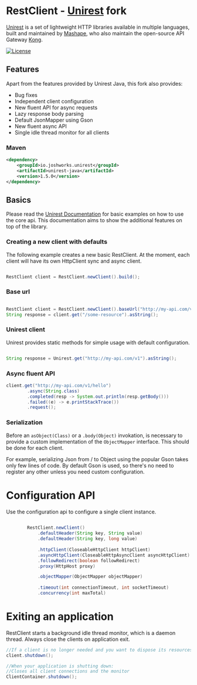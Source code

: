# RestClient - [Unirest](https://github.com/Mashape/unirest-java) fork


[Unirest](http://unirest.io) is a set of lightweight HTTP libraries available in multiple languages, built and maintained by [Mashape](https://github.com/Mashape), who also maintain the open-source API Gateway [Kong](https://github.com/Mashape/kong). 



[![License][license-image]][license-url]


## Features

Apart from the features provided by Unirest Java, this fork also provides:

* Bug fixes
* Independent client configuration
* New fluent API for async requests
* Lazy response body parsing
* Default JsonMapper using Gson
* New fluent async API
* Single idle thread monitor for all clients


### Maven


```xml
<dependency>
    <groupId>io.joshworks.unirest</groupId>
    <artifactId>unirest-java</artifactId>
    <version>1.5.0</version>
</dependency>
```

## Basics

Please read the [Unirest Documentation](https://github.com/Mashape/unirest-java) for basic examples on how to use the core api.
This documentation aims to show the additional features on top of the library.


### Creating a new client with defaults
The following example creates a new basic RestClient. At the moment, each client will have its own 
HttpClient sync and async client.

```java

RestClient client = RestClient.newClient().build();

```

### Base url

```java

RestClient client = RestClient.newClient().baseUrl("http://my-api.com/v1").build();
String response = client.get("/some-resource").asString();

```

### Unirest client
Unirest provides static methods for simple usage with default configuration.

```java

String response = Unirest.get("http://my-api.com/v1").asString();

```


### Async fluent API

```java
client.get("http://my-api.com/v1/hello")
        .async(String.class)
        .completed(resp -> System.out.println(resp.getBody()))
        .failed((e) -> e.printStackTrace())
        .request();
```


### Serialization
Before an `asObject(Class)` or a `.body(Object)` invokation, is necessary to provide a custom implementation of the `ObjectMapper` interface.
This should be done for each client.

For example, serializing Json from / to Object using the popular Gson takes only few lines of code.
By default Gson is used, so there's no need to register any other unless you need custom configuration.


# Configuration API
Use the configuration api to configure a single client instance.

```java
        
        RestClient.newClient()
            .defaultHeader(String key, String value)
            .defaultHeader(String key, long value)
        
            .httpClient(CloseableHttpClient httpClient)
            .asyncHttpClient(CloseableHttpAsyncClient asyncHttpClient)
            .followRedirect(boolean followRedirect)
            .proxy(HttpHost proxy)

            .objectMapper(ObjectMapper objectMapper)
      
            .timeout(int connectionTimeout, int socketTimeout)
            .concurrency(int maxTotal)
```

# Exiting an application

RestClient starts a background idle thread monitor, which is a daemon thread. 
Always close the clients on application exit.

```java
//If a client is no longer needed and you want to dispose its resources
client.shutdown();

//When your application is shutting down:
//Closes all client connections and the monitor
ClientContainer.shutdown();

```

[license-url]: https://github.com/josueeduardo/rest-client/blob/master/LICENSE
[license-image]: https://img.shields.io/badge/license-MIT-blue.svg?style=flat
